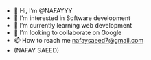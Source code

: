 - 👋 Hi, I’m @NAFAYYY
- 👀 I’m interested in Software development
- 🌱 I’m currently learning web development
- 💞️ I’m looking to collaborate on Google
- 📫 How to reach me nafaysaeed7@gmail.com
- (NAFAY SAEED)

<!---
NAFAYYY/NAFAYYY is a ✨ special ✨ repository because its `README.md` (this file) appears on your GitHub profile.
You can click the Preview link to take a look at your changes.
--->
